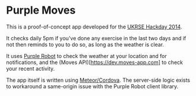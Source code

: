 Purple Moves
============

This is a proof-of-concept app developed for the [UKRSE Hackday 2014](https://github.com/UKRSE/hackday/wiki).

It checks daily 5pm if you've done any exercise in the last two days and if not then reminds to you to do so, as long as the weather is clear.

It uses [Purple Robot](http://tech.cbits.northwestern.edu/purple-robot/) to check the weather at your location and for notifications, and the (Moves API)[https://dev.moves-app.com] to check your recent activity.

The app itself is written using [Meteor/Cordova](https://github.com/meteor/meteor/wiki/Meteor-Cordova-Phonegap-integration). The server-side logic exists to workaround a same-origin issue with the Purple Robot client library.
